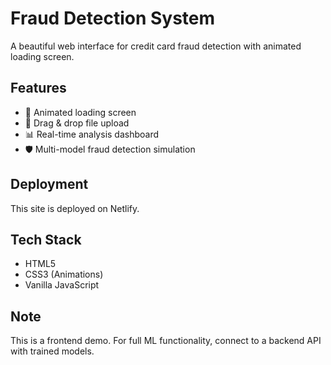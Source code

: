 # Fraud Detection System

A beautiful web interface for credit card fraud detection with animated loading screen.

## Features
- 🎨 Animated loading screen
- 📁 Drag & drop file upload
- 📊 Real-time analysis dashboard
- 🛡️ Multi-model fraud detection simulation

## Deployment
This site is deployed on Netlify.

## Tech Stack
- HTML5
- CSS3 (Animations)
- Vanilla JavaScript

## Note
This is a frontend demo. For full ML functionality, connect to a backend API with trained models.
